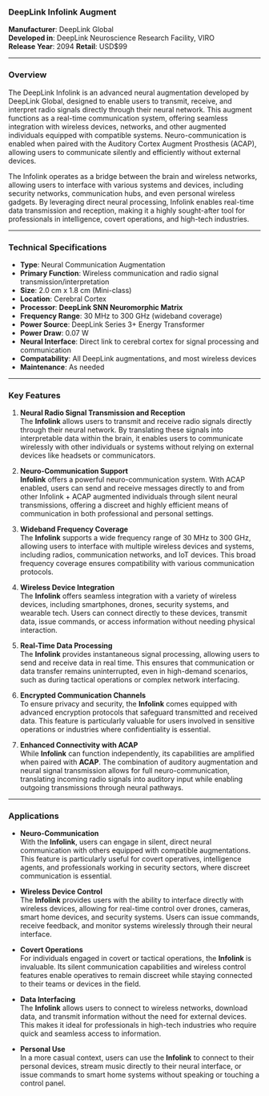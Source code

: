 ### **DeepLink Infolink Augment**

**Manufacturer**: DeepLink Global  
**Developed in**: DeepLink Neuroscience Research Facility, VIRO  
**Release Year**: 2094
**Retail**: USD$99  

---

### Overview

The DeepLink Infolink is an advanced neural augmentation developed by DeepLink Global, designed to enable users to transmit, receive, and interpret radio signals directly through their neural network. This augment functions as a real-time communication system, offering seamless integration with wireless devices, networks, and other augmented individuals equipped with compatible systems. Neuro-communication is enabled when paired with the Auditory Cortex Augment Prosthesis (ACAP), allowing users to communicate silently and efficiently without external devices.

The Infolink operates as a bridge between the brain and wireless networks, allowing users to interface with various systems and devices, including security networks, communication hubs, and even personal wireless gadgets. By leveraging direct neural processing, Infolink enables real-time data transmission and reception, making it a highly sought-after tool for professionals in intelligence, covert operations, and high-tech industries.

---

### Technical Specifications

- **Type**: Neural Communication Augmentation  
- **Primary Function**: Wireless communication and radio signal transmission/interpretation  
- **Size**: 2.0 cm x 1.8 cm (Mini-class)  
- **Location**: Cerebral Cortex  
- **Processor**: **DeepLink SNN Neuromorphic Matrix**
- **Frequency Range**: 30 MHz to 300 GHz (wideband coverage)  
- **Power Source**: DeepLink Series 3+ Energy Transformer  
- **Power Draw**: 0.07 W  
- **Neural Interface**: Direct link to cerebral cortex for signal processing and communication  
- **Compatability**: All DeepLink augmentations, and most wireless devices
- **Maintenance**: As needed  

---

### Key Features

1. **Neural Radio Signal Transmission and Reception**  
   The **Infolink** allows users to transmit and receive radio signals directly through their neural network. By translating these signals into interpretable data within the brain, it enables users to communicate wirelessly with other individuals or systems without relying on external devices like headsets or communicators.

2. **Neuro-Communication Support**  
   **Infolink** offers a powerful neuro-communication system. With ACAP enabled, users can send and receive messages directly to and from other Infolink + ACAP augmented individuals through silent neural transmissions, offering a discreet and highly efficient means of communication in both professional and personal settings.

3. **Wideband Frequency Coverage**  
   The **Infolink** supports a wide frequency range of 30 MHz to 300 GHz, allowing users to interface with multiple wireless devices and systems, including radios, communication networks, and IoT devices. This broad frequency coverage ensures compatibility with various communication protocols.

4. **Wireless Device Integration**  
   The **Infolink** offers seamless integration with a variety of wireless devices, including smartphones, drones, security systems, and wearable tech. Users can connect directly to these devices, transmit data, issue commands, or access information without needing physical interaction.

5. **Real-Time Data Processing**  
   The **Infolink** provides instantaneous signal processing, allowing users to send and receive data in real time. This ensures that communication or data transfer remains uninterrupted, even in high-demand scenarios, such as during tactical operations or complex network interfacing.

6. **Encrypted Communication Channels**  
   To ensure privacy and security, the **Infolink** comes equipped with advanced encryption protocols that safeguard transmitted and received data. This feature is particularly valuable for users involved in sensitive operations or industries where confidentiality is essential.

7. **Enhanced Connectivity with ACAP**  
   While **Infolink** can function independently, its capabilities are amplified when paired with **ACAP**. The combination of auditory augmentation and neural signal transmission allows for full neuro-communication, translating incoming radio signals into auditory input while enabling outgoing transmissions through neural pathways.

---

### Applications

- **Neuro-Communication**  
   With the **Infolink**, users can engage in silent, direct neural communication with others equipped with compatible augmentations. This feature is particularly useful for covert operatives, intelligence agents, and professionals working in security sectors, where discreet communication is essential.

- **Wireless Device Control**  
   The **Infolink** provides users with the ability to interface directly with wireless devices, allowing for real-time control over drones, cameras, smart home devices, and security systems. Users can issue commands, receive feedback, and monitor systems wirelessly through their neural interface.

- **Covert Operations**  
   For individuals engaged in covert or tactical operations, the **Infolink** is invaluable. Its silent communication capabilities and wireless control features enable operatives to remain discreet while staying connected to their teams or devices in the field.

- **Data Interfacing**  
   The **Infolink** allows users to connect to wireless networks, download data, and transmit information without the need for external devices. This makes it ideal for professionals in high-tech industries who require quick and seamless access to information.

- **Personal Use**  
   In a more casual context, users can use the **Infolink** to connect to their personal devices, stream music directly to their neural interface, or issue commands to smart home systems without speaking or touching a control panel.  

